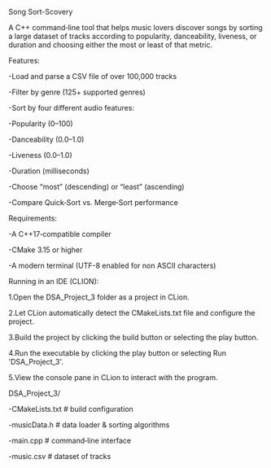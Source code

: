 Song Sort-Scovery

A C++ command‑line tool that helps music lovers discover songs by sorting a large dataset of tracks according to popularity, danceability, liveness, or duration and choosing either the most or least of that metric.


Features:

-Load and parse a CSV file of over 100,000 tracks

-Filter by genre (125+ supported genres)

-Sort by four different audio features:

-Popularity (0–100)

-Danceability (0.0–1.0)

-Liveness (0.0–1.0)

-Duration (milliseconds)

-Choose “most” (descending) or “least” (ascending)

-Compare Quick‑Sort vs. Merge‑Sort performance


Requirements:

-A C++17‑compatible compiler

-CMake 3.15 or higher

-A modern terminal (UTF-8 enabled for non ASCII characters)


Running in an IDE (CLION):

1.Open the DSA_Project_3 folder as a project in CLion.

2.Let CLion automatically detect the CMakeLists.txt file and configure the project.

3.Build the project by clicking the build button or selecting the play button.

4.Run the executable by clicking the play button or selecting Run 'DSA_Project_3'.

5.View the console pane in CLion to interact with the program.


DSA_Project_3/

-CMakeLists.txt      # build configuration

-musicData.h         # data loader & sorting algorithms

-main.cpp            # command‑line interface

-music.csv           # dataset of tracks


